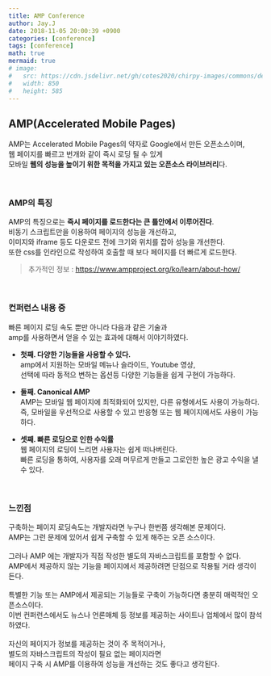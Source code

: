 ```yaml
---
title: AMP Conference
author: Jay.J
date: 2018-11-05 20:00:39 +0900
categories: [conference]
tags: [conference]
math: true
mermaid: true
# image:
#   src: https://cdn.jsdelivr.net/gh/cotes2020/chirpy-images/commons/devices-mockup.png
#   width: 850
#   height: 585
---
```


## AMP(Accelerated Mobile Pages)
AMP는 Accelerated Mobile Pages의 약자로 Google에서 만든 오픈소스이며,  
웹 페이지를 빠르고 번개와 같이 즉시 로딩 될 수 있게  
모바일 <b>웹의 성능을 높이기 위한 목적을 가지고 있는 오픈소스 라이브러리</b>다.
  
<br>
  
### AMP의 특징
AMP의 특징으로는 <b>즉시 페이지를 로드한다는 큰 틀안에서 이루어진다</b>.  
비동기 스크립트만을 이용하여 페이지의 성능을 개선하고,  
이미지와 iframe 등도 다운로드 전에 크기와 위치를 잡아 성능을 개선한다.  
또한 css를 인라인으로 작성하여 호출할 때 보다 페이지를 더 빠르게 로드한다.  
> 추가적인 정보 : <a href="https://www.ampproject.org/ko/learn/about-how/" target="_blank">https://www.ampproject.org/ko/learn/about-how/</a>  
  
<br>
  
### 컨퍼런스 내용 중
빠른 페이지 로딩 속도 뿐만 아니라 다음과 같은 기술과  
amp를 사용하면서 얻을 수 있는 효과에 대해서 이야기하였다.  
  
- <b>첫째. 다양한 기능들을 사용할 수 있다.</b>  
    amp에서 지원하는 모바일 메뉴나 슬라이드, Youtube 영상,  
    선택에 따라 동적으 변하는 옵션등 다양한 기능들을 쉽게 구현이 가능하다.  

- <b>둘째. Canonical AMP</b>  
    AMP는 모바일 웹 페이지에 최적화되어 있지만, 다른 유형에서도 사용이 가능하다.  
    즉, 모바일을 우선적으로 사용할 수 있고 반응형 또는 웹 페이지에서도 사용이 가능하다.  

- <b>셋째. 빠른 로딩으로 인한 수익률</b>  
    웹 페이지의 로딩이 느리면 사용자는 쉽게 떠나버린다.  
    빠른 로딩을 통하여, 사용자를 오래 머무르게 만들고 그로인한 높은 광고 수익을 낼 수 있다.
  
<br>

### 느낀점  
구축하는 페이지 로딩속도는 개발자라면 누구나 한번쯤 생각해본 문제이다.  
AMP는 그런 문제에 있어서 쉽게 구축할 수 있게 해주는 오픈 소스이다.  
<br>
그러나 AMP 에는 개발자가 직접 작성한 별도의 자바스크립트를 포함할 수 없다.  
AMP에서 제공하지 않는 기능을 페이지에서 제공하려면 단점으로 작용될 거라 생각이 든다.  
<br>
특별한 기능 또는 AMP에서 제공되는 기능들로 구축이 가능하다면 충분히 매력적인 오픈소스이다.  
이번 컨퍼런스에서도 뉴스나 언론매체 등 정보를 제공하는 사이트나 업체에서 많이 참석하였다.  
<br>
자신의 페이지가 정보를 제공하는 것이 주 목적이거나,  
별도의 자바스크립트의 작성이 필요 없는 페이지라면  
페이지 구축 시 AMP를 이용하여 성능을 개선하는 것도 좋다고 생각된다.